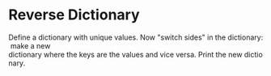 # Reverse Dictionary

Define a dictionary with unique values. Now "switch sides" in the dictionary: make a new 
dictionary where the keys are the values and vice versa. Print the new dictionary. 
